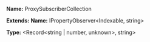 **Name:** ProxySubscriberCollection

**Extends:** **Name:** IPropertyObserver<Indexable, string>

**Type:** <Record<string | number, unknown>, string>

